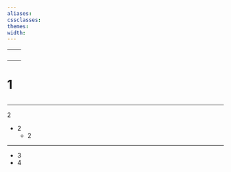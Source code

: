 ```yaml
---
aliases: 
cssclasses: 
themes: 
width:
---
```






|     |     |
| --- | --- |
|     |     |
|     |     |
|     |     |
|     |     |



# 1
## 

---
2
- 2
	- 2 

---
- 3
- 4